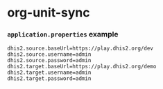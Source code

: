 # org-unit-sync


### `application.properties` example

```
dhis2.source.baseUrl=https://play.dhis2.org/dev
dhis2.source.username=admin
dhis2.source.password=admin
dhis2.target.baseUrl=https://play.dhis2.org/demo
dhis2.target.username=admin
dhis2.target.password=admin
```
